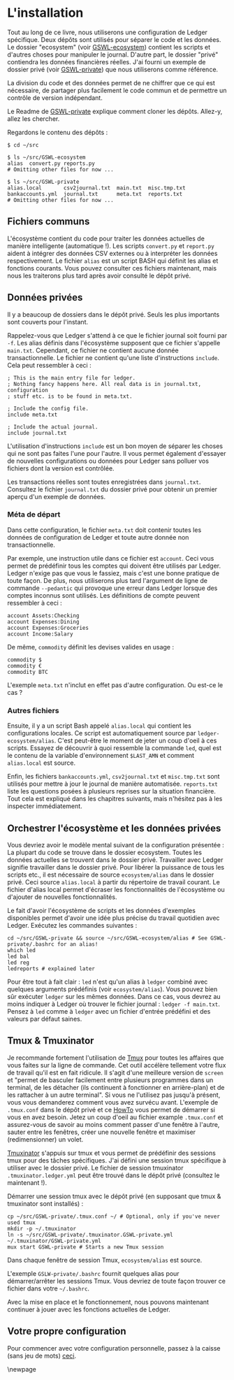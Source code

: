 # L'installation

Tout au long de ce livre, nous utiliserons une configuration de Ledger spécifique.
Deux dépôts sont utilisés pour séparer le code et les données.
Le dossier "ecosystem" (voir [GSWL-ecosystem](https://github.com/rolfschr/GSWL-ecosystem)) contient les scripts et d'autres choses pour manipuler le journal.
D'autre part, le dossier "privé" contiendra les données financières réelles.
J'ai fourni un exemple de dossier privé (voir [GSWL-private](https://github.com/rolfschr/GSWL-private)) que nous utiliserons comme référence.

La division du code et des données permet de ne chiffrer que ce qui est nécessaire, de partager plus facilement le code commun et de permettre un contrôle de version indépendant.

Le Readme de [GSWL-private](https://github.com/rolfschr/GSWL-private) explique comment cloner les dépôts.
Allez-y, allez les chercher.

Regardons le contenu des dépôts :

```{.bash}
$ cd ~/src

$ ls ~/src/GSWL-ecosystem
alias  convert.py reports.py
# Omitting other files for now ...

$ ls ~/src/GSWL-private
alias.local       csv2journal.txt  main.txt  misc.tmp.txt
bankaccounts.yml  journal.txt      meta.txt  reports.txt
# Omitting other files for now ...
```

## Fichiers communs

L'écosystème contient du code pour traiter les données actuelles de manière intelligente (automatique !).
Les scripts `convert.py` et `report.py` aident à intégrer des données CSV externes ou à interpréter les données respectivement.
Le fichier `alias` est un script BASH qui définit les alias et fonctions courants.
Vous pouvez consulter ces fichiers maintenant, mais nous les traiterons plus tard après avoir consulté le dépôt privé.

## Données privées

Il y a beaucoup de dossiers dans le dépôt privé.
Seuls les plus importants sont couverts pour l'instant.

Rappelez-vous que Ledger s'attend à ce que le fichier journal soit fourni par `-f`.
Les alias définis dans l'écosystème supposent que ce fichier s'appelle `main.txt`.
Cependant, ce fichier ne contient aucune donnée transactionnelle.
Le fichier ne contient qu'une liste d'instructions `include`.
Cela peut ressembler à ceci :

```{.commonlisp}
; This is the main entry file for ledger.
; Nothing fancy happens here. All real data is in journal.txt, configuration
; stuff etc. is to be found in meta.txt.

; Include the config file.
include meta.txt

; Include the actual journal.
include journal.txt
```

L'utilisation d'instructions `include` est un bon moyen de séparer les choses qui ne sont pas faites l'une pour l'autre.
Il vous permet également d'essayer de nouvelles configurations ou données pour Ledger sans polluer vos fichiers dont la version est contrôlée.

Les transactions réelles sont toutes enregistrées dans `journal.txt`.
Consultez le fichier `journal.txt` du dossier privé pour obtenir un premier aperçu d'un exemple de données.

### Méta de départ

Dans cette configuration, le fichier `meta.txt` doit contenir toutes les données de configuration de Ledger et toute autre donnée non transactionnelle.

Par exemple, une instruction utile dans ce fichier est `account`.
Ceci vous permet de prédéfinir tous les comptes qui doivent être utilisés par Ledger.
Ledger n'exige pas que vous le fassiez, mais c'est une bonne pratique de toute façon.
De plus, nous utiliserons plus tard l'argument de ligne de commande `--pedantic` qui provoque une erreur dans Ledger lorsque des comptes inconnus sont utilisés.
Les définitions de compte peuvent ressembler à ceci :

```{.commonlisp}
account Assets:Checking
account Expenses:Dining
account Expenses:Groceries
account Income:Salary
```

De même, `commodity` définit les devises valides en usage :

```{.commonlisp}
commodity $
commodity €
commodity BTC
```

L'exemple `meta.txt` n'inclut en effet pas d'autre configuration.
Ou est-ce le cas ?

### Autres fichiers

Ensuite, il y a un script Bash appelé `alias.local` qui contient les configurations locales.
Ce script est automatiquement source par `ledger-ecosystem/alias`. C'est peut-être le moment de jeter un coup d'oeil à ces scripts.
Essayez de découvrir à quoi ressemble la commande `led`, quel est le contenu de la variable d'environnement `$LAST_AMN` et comment `alias.local` est source.

Enfin, les fichiers `bankaccounts.yml`, `csv2journal.txt` et `misc.tmp.txt` sont utilisés pour mettre à jour le journal de manière automatisée.
`reports.txt` liste les questions posées à plusieurs reprises sur la situation financière.
Tout cela est expliqué dans les chapitres suivants, mais n'hésitez pas à les inspecter immédiatement.

## Orchestrer l'écosystème et les données privées

Vous devriez avoir le modèle mental suivant de la configuration présentée : La plupart du code se trouve dans le dossier ecosystem.
Toutes les données actuelles se trouvent dans le dossier privé.
Travailler avec Ledger signifie travailler dans le dossier privé.
Pour libérer la puissance de tous les scripts etc., il est nécessaire de source `ecosystem/alias` dans le dossier privé.
Ceci source `alias.local` à partir du répertoire de travail courant.
Le fichier d'alias local permet d'écraser les fonctionnalités de l'écosystème ou d'ajouter de nouvelles fonctionnalités.

Le fait d'avoir l'écosystème de scripts et les données d'exemples disponibles permet d'avoir une idée plus précise du travail quotidien avec Ledger.
Exécutez les commandes suivantes :

```{.bash}
cd ~/src/GSWL-private && source ~/src/GSWL-ecosystem/alias # See GSWL-private/.bashrc for an alias!
which led
led bal
led reg
ledreports # explained later
```

Pour être tout à fait clair : `led` n'est qu'un alias à `ledger` combiné avec quelques arguments prédéfinis (voir `ecosystem/alias`).
Vous pouvez bien sûr exécuter `ledger` sur les mêmes données.
Dans ce cas, vous devrez au moins indiquer à Ledger où trouver le fichier journal : `ledger -f main.txt`.
Pensez à `led` comme à `ledger` avec un fichier d'entrée prédéfini et des valeurs par défaut saines.

## Tmux & Tmuxinator

Je recommande fortement l'utilisation de [Tmux](http://tmux.sourceforge.net/) pour toutes les affaires que vous faites sur la ligne de commande.
Cet outil accélère tellement votre flux de travail qu'il est en fait ridicule.
Il s'agit d'une meilleure version de `screen` et "permet de basculer facilement entre plusieurs programmes dans un terminal, de les détacher (ils continuent à fonctionner en arrière-plan) et de les rattacher à un autre terminal".
Si vous ne l'utilisez pas jusqu'à présent, vous vous demanderez comment vous avez survécu avant.
L'exemple de `.tmux.conf` dans le dépôt privé et ce [HowTo](https://gist.github.com/MohamedAlaa/2961058) vous permet de démarrer si vous en avez besoin.
Jetez un coup d'oeil au fichier example `.tmux.conf` et assurez-vous de savoir au moins comment passer d'une fenêtre à l'autre, sauter entre les fenêtres, créer une nouvelle fenêtre et maximiser (redimensionner) un volet.

[Tmuxinator](https://github.com/tmuxinator/tmuxinator) s'appuis sur tmux et vous permet de prédéfinir des sessions tmux pour des tâches spécifiques.
J'ai défini une session tmux spécifique à utiliser avec le dossier privé.
Le fichier de session tmuxinator `.tmuxinator.ledger.yml` peut être trouvé dans le dépôt privé (consultez le maintenant !).

Démarrer une session tmux avec le dépôt privé (en supposant que tmux & tmuxinator sont installés) :

```{.bash}
cp ~/src/GSWL-private/.tmux.conf ~/ # Optional, only if you've never used tmux
mkdir -p ~/.tmuxinator
ln -s ~/src/GSWL-private/.tmuxinator.GSWL-private.yml ~/.tmuxinator/GSWL-private.yml
mux start GSWL-private # Starts a new Tmux session
```

Dans chaque fenêtre de session Tmux, `ecosystem/alias` est source.

L'exemple `GSLW-private/.bashrc` fournit quelques alias pour démarrer/arrêter les sessions Tmux.
Vous devriez de toute façon trouver ce fichier dans votre `~/.bashrc`.

Avec la mise en place et le fonctionnement, nous pouvons maintenant continuer à jouer avec les fonctions actuelles de Ledger.

## Votre propre configuration

Pour commencer avec votre configuration personnelle, passez à la caisse (sans jeu de mots) [ceci](https://github.com/rolfschr/GSWL-private-empty).

\newpage
